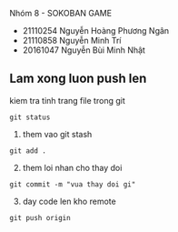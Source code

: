 Nhóm 8 - SOKOBAN GAME
- 21110254 Nguyễn Hoàng Phương Ngân 
- 21110858 Nguyễn Minh Trí
- 20161047 Nguyễn Bùi Minh Nhật


## Lam xong luon push len
kiem tra tinh trang file trong git
```
git status
```

1. them vao git stash
```
git add .
```

2. them loi nhan cho thay doi
```
git commit -m "vua thay doi gi"
```

3. day code len kho remote
```
git push origin
```